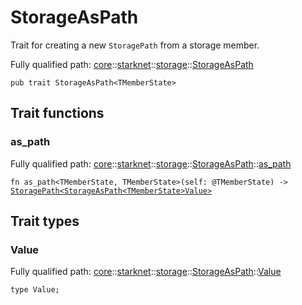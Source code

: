 # StorageAsPath

Trait for creating a new `StoragePath` from a storage member.

Fully qualified path: [core](./core.md)::[starknet](./core-starknet.md)::[storage](./core-starknet-storage.md)::[StorageAsPath](./core-starknet-storage-StorageAsPath.md)

<pre><code class="language-cairo">pub trait StorageAsPath&lt;TMemberState&gt;</code></pre>

## Trait functions

### as_path

Fully qualified path: [core](./core.md)::[starknet](./core-starknet.md)::[storage](./core-starknet-storage.md)::[StorageAsPath](./core-starknet-storage-StorageAsPath.md)::[as_path](./core-starknet-storage-StorageAsPath.md#as_path)

<pre><code class="language-cairo">fn as_path&lt;TMemberState, TMemberState&gt;(self: @TMemberState) -&gt; <a href="core-starknet-storage-StoragePath.html">StoragePath&lt;StorageAsPath&lt;TMemberState&gt;Value&gt;</a></code></pre>


## Trait types

### Value

Fully qualified path: [core](./core.md)::[starknet](./core-starknet.md)::[storage](./core-starknet-storage.md)::[StorageAsPath](./core-starknet-storage-StorageAsPath.md)::[Value](./core-starknet-storage-StorageAsPath.md#value)

<pre><code class="language-cairo">type Value;</code></pre>


